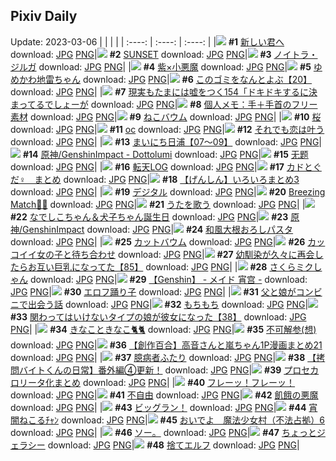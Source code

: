 ## Pixiv Daily
Update: 2023-03-06
|      |      |      |
| :----: | :----: | :----: |
|![](https://pixiv.microyu.workers.dev/c/240x480/img-master/img/2023/03/04/00/02/08/105887329_p0_master1200.jpg) **#1** [新しい君へ](https://www.pixiv.net/artworks/105887329) download: [JPG](https://pixiv.microyu.workers.dev/img-original/img/2023/03/04/00/02/08/105887329_p0.jpg) [PNG](https://pixiv.microyu.workers.dev/img-original/img/2023/03/04/00/02/08/105887329_p0.png)|![](https://pixiv.microyu.workers.dev/c/240x480/img-master/img/2023/03/04/00/01/35/105887261_p0_master1200.jpg) **#2** [SUNSET](https://www.pixiv.net/artworks/105887261) download: [JPG](https://pixiv.microyu.workers.dev/img-original/img/2023/03/04/00/01/35/105887261_p0.jpg) [PNG](https://pixiv.microyu.workers.dev/img-original/img/2023/03/04/00/01/35/105887261_p0.png)|![](https://pixiv.microyu.workers.dev/c/240x480/img-master/img/2023/03/04/00/01/19/105887226_p0_master1200.jpg) **#3** [ノイトラ・ジルガ](https://www.pixiv.net/artworks/105887226) download: [JPG](https://pixiv.microyu.workers.dev/img-original/img/2023/03/04/00/01/19/105887226_p0.jpg) [PNG](https://pixiv.microyu.workers.dev/img-original/img/2023/03/04/00/01/19/105887226_p0.png)|
|![](https://pixiv.microyu.workers.dev/c/240x480/img-master/img/2023/03/05/00/18/19/105919260_p0_master1200.jpg) **#4** [紫×小悪魔](https://www.pixiv.net/artworks/105919260) download: [JPG](https://pixiv.microyu.workers.dev/img-original/img/2023/03/05/00/18/19/105919260_p0.jpg) [PNG](https://pixiv.microyu.workers.dev/img-original/img/2023/03/05/00/18/19/105919260_p0.png)|![](https://pixiv.microyu.workers.dev/c/240x480/img-master/img/2023/03/05/00/07/43/105918813_p0_master1200.jpg) **#5** [ゆめかわ地雷ちゃん](https://www.pixiv.net/artworks/105918813) download: [JPG](https://pixiv.microyu.workers.dev/img-original/img/2023/03/05/00/07/43/105918813_p0.jpg) [PNG](https://pixiv.microyu.workers.dev/img-original/img/2023/03/05/00/07/43/105918813_p0.png)|![](https://pixiv.microyu.workers.dev/c/240x480/img-master/img/2023/03/04/12/40/37/105899593_p0_master1200.jpg) **#6** [このゴミをなんとよぶ【20】](https://www.pixiv.net/artworks/105899593) download: [JPG](https://pixiv.microyu.workers.dev/img-original/img/2023/03/04/12/40/37/105899593_p0.jpg) [PNG](https://pixiv.microyu.workers.dev/img-original/img/2023/03/04/12/40/37/105899593_p0.png)|
|![](https://pixiv.microyu.workers.dev/c/240x480/img-master/img/2023/03/05/18/00/05/105939379_p0_master1200.jpg) **#7** [現実もたまには嘘をつく154「ドキドキするに決まってるでしょーが](https://www.pixiv.net/artworks/105939379) download: [JPG](https://pixiv.microyu.workers.dev/img-original/img/2023/03/05/18/00/05/105939379_p0.jpg) [PNG](https://pixiv.microyu.workers.dev/img-original/img/2023/03/05/18/00/05/105939379_p0.png)|![](https://pixiv.microyu.workers.dev/c/240x480/img-master/img/2023/03/04/07/00/06/105894257_p0_master1200.jpg) **#8** [個人メモ：手＋手首のフリー素材](https://www.pixiv.net/artworks/105894257) download: [JPG](https://pixiv.microyu.workers.dev/img-original/img/2023/03/04/07/00/06/105894257_p0.jpg) [PNG](https://pixiv.microyu.workers.dev/img-original/img/2023/03/04/07/00/06/105894257_p0.png)|![](https://pixiv.microyu.workers.dev/c/240x480/img-master/img/2023/03/04/20/30/01/105910940_p0_master1200.jpg) **#9** [ねこバウム](https://www.pixiv.net/artworks/105910940) download: [JPG](https://pixiv.microyu.workers.dev/img-original/img/2023/03/04/20/30/01/105910940_p0.jpg) [PNG](https://pixiv.microyu.workers.dev/img-original/img/2023/03/04/20/30/01/105910940_p0.png)|
|![](https://pixiv.microyu.workers.dev/c/240x480/img-master/img/2023/03/05/05/38/32/105921416_p0_master1200.jpg) **#10** [桜](https://www.pixiv.net/artworks/105921416) download: [JPG](https://pixiv.microyu.workers.dev/img-original/img/2023/03/05/05/38/32/105921416_p0.jpg) [PNG](https://pixiv.microyu.workers.dev/img-original/img/2023/03/05/05/38/32/105921416_p0.png)|![](https://pixiv.microyu.workers.dev/c/240x480/img-master/img/2023/03/04/00/06/33/105887626_p0_master1200.jpg) **#11** [oc](https://www.pixiv.net/artworks/105887626) download: [JPG](https://pixiv.microyu.workers.dev/img-original/img/2023/03/04/00/06/33/105887626_p0.jpg) [PNG](https://pixiv.microyu.workers.dev/img-original/img/2023/03/04/00/06/33/105887626_p0.png)|![](https://pixiv.microyu.workers.dev/c/240x480/img-master/img/2023/03/04/00/04/46/105887534_p0_master1200.jpg) **#12** [それでも恋は叶う](https://www.pixiv.net/artworks/105887534) download: [JPG](https://pixiv.microyu.workers.dev/img-original/img/2023/03/04/00/04/46/105887534_p0.jpg) [PNG](https://pixiv.microyu.workers.dev/img-original/img/2023/03/04/00/04/46/105887534_p0.png)|
|![](https://pixiv.microyu.workers.dev/c/240x480/img-master/img/2023/03/04/12/00/14/105898712_p0_master1200.jpg) **#13** [まいにち日浦【07～09】](https://www.pixiv.net/artworks/105898712) download: [JPG](https://pixiv.microyu.workers.dev/img-original/img/2023/03/04/12/00/14/105898712_p0.jpg) [PNG](https://pixiv.microyu.workers.dev/img-original/img/2023/03/04/12/00/14/105898712_p0.png)|![](https://pixiv.microyu.workers.dev/c/240x480/img-master/img/2023/03/04/13/07/25/105900150_p0_master1200.jpg) **#14** [原神/GenshinImpact - Dottolumi](https://www.pixiv.net/artworks/105900150) download: [JPG](https://pixiv.microyu.workers.dev/img-original/img/2023/03/04/13/07/25/105900150_p0.jpg) [PNG](https://pixiv.microyu.workers.dev/img-original/img/2023/03/04/13/07/25/105900150_p0.png)|![](https://pixiv.microyu.workers.dev/c/240x480/img-master/img/2023/03/04/03/22/10/105892092_p0_master1200.jpg) **#15** [无题](https://www.pixiv.net/artworks/105892092) download: [JPG](https://pixiv.microyu.workers.dev/img-original/img/2023/03/04/03/22/10/105892092_p0.jpg) [PNG](https://pixiv.microyu.workers.dev/img-original/img/2023/03/04/03/22/10/105892092_p0.png)|
|![](https://pixiv.microyu.workers.dev/c/240x480/img-master/img/2023/03/04/22/13/07/105914576_p0_master1200.jpg) **#16** [転天LOG](https://www.pixiv.net/artworks/105914576) download: [JPG](https://pixiv.microyu.workers.dev/img-original/img/2023/03/04/22/13/07/105914576_p0.jpg) [PNG](https://pixiv.microyu.workers.dev/img-original/img/2023/03/04/22/13/07/105914576_p0.png)|![](https://pixiv.microyu.workers.dev/c/240x480/img-master/img/2023/03/04/00/05/57/105887594_p0_master1200.jpg) **#17** [カドとぐだ♀　まとめ](https://www.pixiv.net/artworks/105887594) download: [JPG](https://pixiv.microyu.workers.dev/img-original/img/2023/03/04/00/05/57/105887594_p0.jpg) [PNG](https://pixiv.microyu.workers.dev/img-original/img/2023/03/04/00/05/57/105887594_p0.png)|![](https://pixiv.microyu.workers.dev/c/240x480/img-master/img/2023/03/04/19/17/43/105908743_p0_master1200.jpg) **#18** [【げんしん】いろいろまとめ3](https://www.pixiv.net/artworks/105908743) download: [JPG](https://pixiv.microyu.workers.dev/img-original/img/2023/03/04/19/17/43/105908743_p0.jpg) [PNG](https://pixiv.microyu.workers.dev/img-original/img/2023/03/04/19/17/43/105908743_p0.png)|
|![](https://pixiv.microyu.workers.dev/c/240x480/img-master/img/2023/03/04/00/36/06/105888711_p0_master1200.jpg) **#19** [デジタル](https://www.pixiv.net/artworks/105888711) download: [JPG](https://pixiv.microyu.workers.dev/img-original/img/2023/03/04/00/36/06/105888711_p0.jpg) [PNG](https://pixiv.microyu.workers.dev/img-original/img/2023/03/04/00/36/06/105888711_p0.png)|![](https://pixiv.microyu.workers.dev/c/240x480/img-master/img/2023/03/05/06/20/19/105925605_p0_master1200.jpg) **#20** [Breezing Match🔫💦](https://www.pixiv.net/artworks/105925605) download: [JPG](https://pixiv.microyu.workers.dev/img-original/img/2023/03/05/06/20/19/105925605_p0.jpg) [PNG](https://pixiv.microyu.workers.dev/img-original/img/2023/03/05/06/20/19/105925605_p0.png)|![](https://pixiv.microyu.workers.dev/c/240x480/img-master/img/2023/03/04/00/00/39/105887123_p0_master1200.jpg) **#21** [うたを歌う](https://www.pixiv.net/artworks/105887123) download: [JPG](https://pixiv.microyu.workers.dev/img-original/img/2023/03/04/00/00/39/105887123_p0.jpg) [PNG](https://pixiv.microyu.workers.dev/img-original/img/2023/03/04/00/00/39/105887123_p0.png)|
|![](https://pixiv.microyu.workers.dev/c/240x480/img-master/img/2023/03/04/00/07/37/105887679_p0_master1200.jpg) **#22** [なでしこちゃん＆犬子ちゃん誕生日](https://www.pixiv.net/artworks/105887679) download: [JPG](https://pixiv.microyu.workers.dev/img-original/img/2023/03/04/00/07/37/105887679_p0.jpg) [PNG](https://pixiv.microyu.workers.dev/img-original/img/2023/03/04/00/07/37/105887679_p0.png)|![](https://pixiv.microyu.workers.dev/c/240x480/img-master/img/2023/03/04/13/14/11/105900280_p0_master1200.jpg) **#23** [原神/GenshinImpact](https://www.pixiv.net/artworks/105900280) download: [JPG](https://pixiv.microyu.workers.dev/img-original/img/2023/03/04/13/14/11/105900280_p0.jpg) [PNG](https://pixiv.microyu.workers.dev/img-original/img/2023/03/04/13/14/11/105900280_p0.png)|![](https://pixiv.microyu.workers.dev/c/240x480/img-master/img/2023/03/04/18/08/22/105906870_p0_master1200.jpg) **#24** [和風大根おろしパスタ](https://www.pixiv.net/artworks/105906870) download: [JPG](https://pixiv.microyu.workers.dev/img-original/img/2023/03/04/18/08/22/105906870_p0.jpg) [PNG](https://pixiv.microyu.workers.dev/img-original/img/2023/03/04/18/08/22/105906870_p0.png)|
|![](https://pixiv.microyu.workers.dev/c/240x480/img-master/img/2023/03/05/20/30/02/105944238_p0_master1200.jpg) **#25** [カットバウム](https://www.pixiv.net/artworks/105944238) download: [JPG](https://pixiv.microyu.workers.dev/img-original/img/2023/03/05/20/30/02/105944238_p0.jpg) [PNG](https://pixiv.microyu.workers.dev/img-original/img/2023/03/05/20/30/02/105944238_p0.png)|![](https://pixiv.microyu.workers.dev/c/240x480/img-master/img/2023/03/05/12/00/33/105930812_p0_master1200.jpg) **#26** [カッコイイ女の子と待ち合わせ](https://www.pixiv.net/artworks/105930812) download: [JPG](https://pixiv.microyu.workers.dev/img-original/img/2023/03/05/12/00/33/105930812_p0.jpg) [PNG](https://pixiv.microyu.workers.dev/img-original/img/2023/03/05/12/00/33/105930812_p0.png)|![](https://pixiv.microyu.workers.dev/c/240x480/img-master/img/2023/03/05/00/02/55/105918549_p0_master1200.jpg) **#27** [幼馴染が久々に再会したらお互い巨乳になってた【85】](https://www.pixiv.net/artworks/105918549) download: [JPG](https://pixiv.microyu.workers.dev/img-original/img/2023/03/05/00/02/55/105918549_p0.jpg) [PNG](https://pixiv.microyu.workers.dev/img-original/img/2023/03/05/00/02/55/105918549_p0.png)|
|![](https://pixiv.microyu.workers.dev/c/240x480/img-master/img/2023/03/04/12/17/27/105899128_p0_master1200.jpg) **#28** [さくらミクしゃん](https://www.pixiv.net/artworks/105899128) download: [JPG](https://pixiv.microyu.workers.dev/img-original/img/2023/03/04/12/17/27/105899128_p0.jpg) [PNG](https://pixiv.microyu.workers.dev/img-original/img/2023/03/04/12/17/27/105899128_p0.png)|![](https://pixiv.microyu.workers.dev/c/240x480/img-master/img/2023/03/04/07/00/02/105894248_p0_master1200.jpg) **#29** [【Genshin】 - メイド 宵宫  -](https://www.pixiv.net/artworks/105894248) download: [JPG](https://pixiv.microyu.workers.dev/img-original/img/2023/03/04/07/00/02/105894248_p0.jpg) [PNG](https://pixiv.microyu.workers.dev/img-original/img/2023/03/04/07/00/02/105894248_p0.png)|![](https://pixiv.microyu.workers.dev/c/240x480/img-master/img/2023/03/05/00/00/59/105918345_p0_master1200.jpg) **#30** [エロフ踊り子](https://www.pixiv.net/artworks/105918345) download: [JPG](https://pixiv.microyu.workers.dev/img-original/img/2023/03/05/00/00/59/105918345_p0.jpg) [PNG](https://pixiv.microyu.workers.dev/img-original/img/2023/03/05/00/00/59/105918345_p0.png)|
|![](https://pixiv.microyu.workers.dev/c/240x480/img-master/img/2023/03/04/01/03/06/105889505_p0_master1200.jpg) **#31** [父と娘がコンビニで出会う話](https://www.pixiv.net/artworks/105889505) download: [JPG](https://pixiv.microyu.workers.dev/img-original/img/2023/03/04/01/03/06/105889505_p0.jpg) [PNG](https://pixiv.microyu.workers.dev/img-original/img/2023/03/04/01/03/06/105889505_p0.png)|![](https://pixiv.microyu.workers.dev/c/240x480/img-master/img/2023/03/04/06/39/46/105894044_p0_master1200.jpg) **#32** [もちもち](https://www.pixiv.net/artworks/105894044) download: [JPG](https://pixiv.microyu.workers.dev/img-original/img/2023/03/04/06/39/46/105894044_p0.jpg) [PNG](https://pixiv.microyu.workers.dev/img-original/img/2023/03/04/06/39/46/105894044_p0.png)|![](https://pixiv.microyu.workers.dev/c/240x480/img-master/img/2023/03/04/00/01/59/105887308_p0_master1200.jpg) **#33** [関わってはいけないタイプの娘が彼女になった【38】](https://www.pixiv.net/artworks/105887308) download: [JPG](https://pixiv.microyu.workers.dev/img-original/img/2023/03/04/00/01/59/105887308_p0.jpg) [PNG](https://pixiv.microyu.workers.dev/img-original/img/2023/03/04/00/01/59/105887308_p0.png)|
|![](https://pixiv.microyu.workers.dev/c/240x480/img-master/img/2023/03/04/10/00/08/105896559_p0_master1200.jpg) **#34** [きなこときなこ🐈🐈](https://www.pixiv.net/artworks/105896559) download: [JPG](https://pixiv.microyu.workers.dev/img-original/img/2023/03/04/10/00/08/105896559_p0.jpg) [PNG](https://pixiv.microyu.workers.dev/img-original/img/2023/03/04/10/00/08/105896559_p0.png)|![](https://pixiv.microyu.workers.dev/c/240x480/img-master/img/2023/03/05/00/01/06/105918361_p0_master1200.jpg) **#35** [不可解参(想)](https://www.pixiv.net/artworks/105918361) download: [JPG](https://pixiv.microyu.workers.dev/img-original/img/2023/03/05/00/01/06/105918361_p0.jpg) [PNG](https://pixiv.microyu.workers.dev/img-original/img/2023/03/05/00/01/06/105918361_p0.png)|![](https://pixiv.microyu.workers.dev/c/240x480/img-master/img/2023/03/04/00/26/31/105888404_p0_master1200.jpg) **#36** [【創作百合】高音さんと嵐ちゃん1P漫画まとめ21](https://www.pixiv.net/artworks/105888404) download: [JPG](https://pixiv.microyu.workers.dev/img-original/img/2023/03/04/00/26/31/105888404_p0.jpg) [PNG](https://pixiv.microyu.workers.dev/img-original/img/2023/03/04/00/26/31/105888404_p0.png)|
|![](https://pixiv.microyu.workers.dev/c/240x480/img-master/img/2023/03/05/13/58/03/105933316_p0_master1200.jpg) **#37** [臆病者ふたり](https://www.pixiv.net/artworks/105933316) download: [JPG](https://pixiv.microyu.workers.dev/img-original/img/2023/03/05/13/58/03/105933316_p0.jpg) [PNG](https://pixiv.microyu.workers.dev/img-original/img/2023/03/05/13/58/03/105933316_p0.png)|![](https://pixiv.microyu.workers.dev/c/240x480/img-master/img/2023/03/05/12/00/22/105930794_p0_master1200.jpg) **#38** [【拷問バイトくんの日常】番外編④更新！](https://www.pixiv.net/artworks/105930794) download: [JPG](https://pixiv.microyu.workers.dev/img-original/img/2023/03/05/12/00/22/105930794_p0.jpg) [PNG](https://pixiv.microyu.workers.dev/img-original/img/2023/03/05/12/00/22/105930794_p0.png)|![](https://pixiv.microyu.workers.dev/c/240x480/img-master/img/2023/03/05/19/58/22/105943033_p0_master1200.jpg) **#39** [プロセカロリータ化まとめ](https://www.pixiv.net/artworks/105943033) download: [JPG](https://pixiv.microyu.workers.dev/img-original/img/2023/03/05/19/58/22/105943033_p0.jpg) [PNG](https://pixiv.microyu.workers.dev/img-original/img/2023/03/05/19/58/22/105943033_p0.png)|
|![](https://pixiv.microyu.workers.dev/c/240x480/img-master/img/2023/03/05/00/00/11/105918185_p0_master1200.jpg) **#40** [フレーッ！フレーッ！](https://www.pixiv.net/artworks/105918185) download: [JPG](https://pixiv.microyu.workers.dev/img-original/img/2023/03/05/00/00/11/105918185_p0.jpg) [PNG](https://pixiv.microyu.workers.dev/img-original/img/2023/03/05/00/00/11/105918185_p0.png)|![](https://pixiv.microyu.workers.dev/c/240x480/img-master/img/2023/03/04/00/00/46/105887144_p0_master1200.jpg) **#41** [不自由](https://www.pixiv.net/artworks/105887144) download: [JPG](https://pixiv.microyu.workers.dev/img-original/img/2023/03/04/00/00/46/105887144_p0.jpg) [PNG](https://pixiv.microyu.workers.dev/img-original/img/2023/03/04/00/00/46/105887144_p0.png)|![](https://pixiv.microyu.workers.dev/c/240x480/img-master/img/2023/03/05/03/45/56/105923887_p0_master1200.jpg) **#42** [飢餓の悪魔](https://www.pixiv.net/artworks/105923887) download: [JPG](https://pixiv.microyu.workers.dev/img-original/img/2023/03/05/03/45/56/105923887_p0.jpg) [PNG](https://pixiv.microyu.workers.dev/img-original/img/2023/03/05/03/45/56/105923887_p0.png)|
|![](https://pixiv.microyu.workers.dev/c/240x480/img-master/img/2023/03/04/14/03/35/105901259_p0_master1200.jpg) **#43** [ビッグラン！](https://www.pixiv.net/artworks/105901259) download: [JPG](https://pixiv.microyu.workers.dev/img-original/img/2023/03/04/14/03/35/105901259_p0.jpg) [PNG](https://pixiv.microyu.workers.dev/img-original/img/2023/03/04/14/03/35/105901259_p0.png)|![](https://pixiv.microyu.workers.dev/c/240x480/img-master/img/2023/03/04/00/00/31/105887095_p0_master1200.jpg) **#44** [宵闇ねこるﾁｬﾝ](https://www.pixiv.net/artworks/105887095) download: [JPG](https://pixiv.microyu.workers.dev/img-original/img/2023/03/04/00/00/31/105887095_p0.jpg) [PNG](https://pixiv.microyu.workers.dev/img-original/img/2023/03/04/00/00/31/105887095_p0.png)|![](https://pixiv.microyu.workers.dev/c/240x480/img-master/img/2023/03/04/08/52/12/105895591_p0_master1200.jpg) **#45** [おいでよ　魔法少女村（不法占拠）6](https://www.pixiv.net/artworks/105895591) download: [JPG](https://pixiv.microyu.workers.dev/img-original/img/2023/03/04/08/52/12/105895591_p0.jpg) [PNG](https://pixiv.microyu.workers.dev/img-original/img/2023/03/04/08/52/12/105895591_p0.png)|
|![](https://pixiv.microyu.workers.dev/c/240x480/img-master/img/2023/03/04/20/37/52/105911169_p0_master1200.jpg) **#46** [ソー。](https://www.pixiv.net/artworks/105911169) download: [JPG](https://pixiv.microyu.workers.dev/img-original/img/2023/03/04/20/37/52/105911169_p0.jpg) [PNG](https://pixiv.microyu.workers.dev/img-original/img/2023/03/04/20/37/52/105911169_p0.png)|![](https://pixiv.microyu.workers.dev/c/240x480/img-master/img/2023/03/05/00/18/00/105919245_p0_master1200.jpg) **#47** [ちょっとジェラシー](https://www.pixiv.net/artworks/105919245) download: [JPG](https://pixiv.microyu.workers.dev/img-original/img/2023/03/05/00/18/00/105919245_p0.jpg) [PNG](https://pixiv.microyu.workers.dev/img-original/img/2023/03/05/00/18/00/105919245_p0.png)|![](https://pixiv.microyu.workers.dev/c/240x480/img-master/img/2023/03/05/19/22/23/105941954_p0_master1200.jpg) **#48** [捨てエルフ](https://www.pixiv.net/artworks/105941954) download: [JPG](https://pixiv.microyu.workers.dev/img-original/img/2023/03/05/19/22/23/105941954_p0.jpg) [PNG](https://pixiv.microyu.workers.dev/img-original/img/2023/03/05/19/22/23/105941954_p0.png)|
